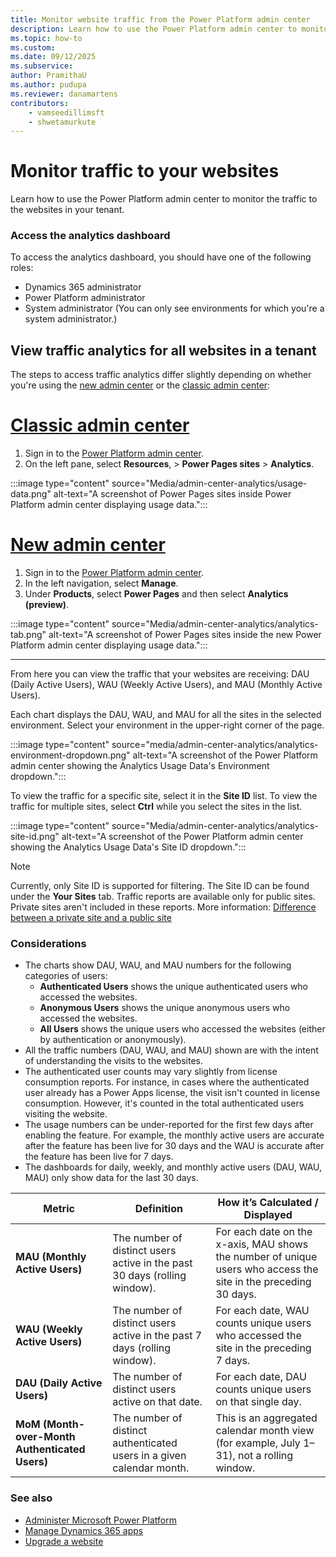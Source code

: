 ```yaml
---
title: Monitor website traffic from the Power Platform admin center
description: Learn how to use the Power Platform admin center to monitor the traffic to the websites in your tenant.
ms.topic: how-to
ms.custom: 
ms.date: 09/12/2025
ms.subservice:
author: PramithaU
ms.author: pudupa
ms.reviewer: danamartens
contributors:
    - vamseedillimsft
    - shwetamurkute
---
```


# Monitor traffic to your websites

Learn how to use the Power Platform admin center to monitor the traffic to the websites in your tenant. 

### Access the analytics dashboard

To access the analytics dashboard, you should have one of the following roles:

- Dynamics 365 administrator
- Power Platform administrator
- System administrator (You can only see environments for which you're a system administrator.)

## View traffic analytics for all websites in a tenant

The steps to access traffic analytics differ slightly depending on whether you're using the [new admin center](new-admin-overview.md) or the [classic admin center](admin-overview.md):

# [Classic admin center](#tab/classic)

1. Sign in to the [Power Platform admin center](https://admin.powerplatform.microsoft.com/).
1. On the left pane, select **Resources**, > **Power Pages sites** > **Analytics**.

:::image type="content" source="Media/admin-center-analytics/usage-data.png" alt-text="A screenshot of Power Pages sites inside Power Platform admin center displaying usage data.":::

# [New admin center](#tab/new)

1. Sign in to the [Power Platform admin center](https://admin.powerplatform.microsoft.com/).
1. In the left navigation, select **Manage**.
1. Under **Products**, select **Power Pages** and then select **Analytics (preview)**.

:::image type="content" source="Media/admin-center-analytics/analytics-tab.png" alt-text="A screenshot of Power Pages sites inside the new Power Platform admin center displaying usage data.":::

---

From here you can view the traffic that your websites are receiving: DAU (Daily Active Users), WAU (Weekly Active Users), and MAU (Monthly Active Users).

Each chart displays the DAU, WAU, and MAU for all the sites in the selected environment. Select your environment in the upper-right corner of the page.

:::image type="content" source="media/admin-center-analytics/analytics-environment-dropdown.png" alt-text="A screenshot of the Power Platform admin center showing the Analytics Usage Data's Environment dropdown.":::

To view the traffic for a specific site, select it in the **Site ID** list. To view the traffic for multiple sites, select **Ctrl** while you select the sites in the list.

:::image type="content" source="Media/admin-center-analytics/analytics-site-id.png" alt-text="A screenshot of the Power Platform admin center showing the Analytics Usage Data's Site ID dropdown.":::

>[!NOTE]
> Currently, only Site ID is supported for filtering. The Site ID can be found under the **Your Sites** tab.
> Traffic reports are available only for public sites. Private sites aren't included in these reports. More information: [Difference between a private site and a public site](../security/site-visibility.md#difference-between-a-private-site-and-a-public-site)

### Considerations

- The charts show DAU, WAU, and MAU numbers for the following categories of users:
    - **Authenticated Users** shows the unique authenticated users who accessed the websites.
    - **Anonymous Users** shows the unique anonymous users who accessed the websites.
    - **All Users** shows the unique users who accessed the websites (either by authentication or anonymously).
- All the traffic numbers (DAU, WAU, and MAU) shown are with the intent of understanding the visits to the websites. 
- The authenticated user counts may vary slightly from license consumption reports. For instance, in cases where the authenticated user already has a Power Apps license, the visit isn't counted in license consumption. However, it's counted in the total authenticated users visiting the website.
- The usage numbers can be under-reported for the first few days after enabling the feature. For example, the monthly active users are accurate after the feature has been live for 30 days and the WAU is accurate after the feature has been live for 7 days.
- The dashboards for daily, weekly, and monthly active users (DAU, WAU, MAU) only show data for the last 30 days.

| Metric    | Definition              | How it’s Calculated / Displayed          | 
|-----------|-------------------------|------------------------------------------|
| **MAU (Monthly Active Users)**  | The number of distinct users active in the past 30 days (rolling window). | For each date on the x-axis, MAU shows the number of unique users who access the site in the preceding 30 days.   | 
| **WAU (Weekly Active Users)**   | The number of distinct users active in the past 7 days (rolling window).  | For each date, WAU counts unique users who accessed the site in the preceding 7 days.            | 
| **DAU (Daily Active Users)**    | The number of distinct users active on that date.   | For each date, DAU counts unique users on that single day.  | 
| **MoM (Month-over-Month Authenticated Users)** | The number of distinct authenticated users in a given calendar month. | This is an aggregated calendar month view (for example, July 1–31), not a rolling window.          |

### See also

- [Administer Microsoft Power Platform](/power-platform/admin/admin-documentation)
- [Manage Dynamics 365 apps](/power-platform/admin/manage-apps)  
- [Upgrade a website](upgrade-site.md)
